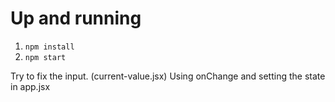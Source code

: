 # Up and running

1. `npm install`
2. `npm start`

Try to fix the input. (current-value.jsx)
Using onChange and setting the state in app.jsx
